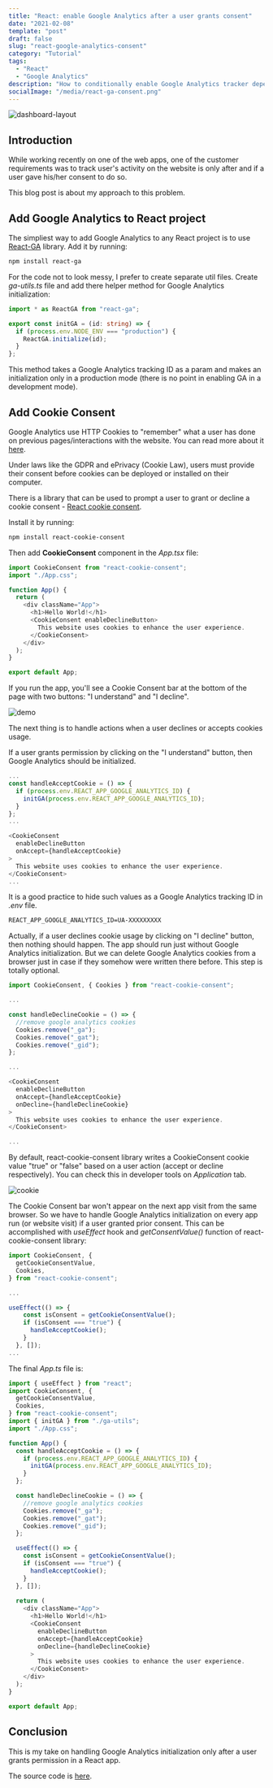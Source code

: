 ```yaml
---
title: "React: enable Google Analytics after a user grants consent"
date: "2021-02-08"
template: "post"
draft: false
slug: "react-google-analytics-consent"
category: "Tutorial"
tags:
  - "React"
  - "Google Analytics"
description: "How to conditionally enable Google Analytics tracker depending on a user's prior consent."
socialImage: "/media/react-ga-consent.png"
---
```


![dashboard-layout](/media/react-ga-consent.png)

## Introduction

While working recently on one of the web apps, one of the customer requirements was to track user's activity on the website is only after and if a user gave his/her consent to do so.

This blog post is about my approach to this problem.

## Add Google Analytics to React project

The simpliest way to add Google Analytics to any React project is to use [React-GA](https://github.com/react-ga/react-ga) library. Add it by running:

```bash
npm install react-ga
```

For the code not to look messy, I prefer to create separate util files. Create _ga-utils.ts_ file and add there helper method for Google Analytics initialization:

```ts
import * as ReactGA from "react-ga";

export const initGA = (id: string) => {
  if (process.env.NODE_ENV === "production") {
    ReactGA.initialize(id);
  }
};
```

This method takes a Google Analytics tracking ID as a param and makes an initialization only in a production mode (there is no point in enabling GA in a development mode).

## Add Cookie Consent

Google Analytics use HTTP Cookies to "remember" what a user has done on previous pages/interactions with the website. You can read more about it [here](https://developers.google.com/analytics/devguides/collection/analyticsjs/cookie-usage).

Under laws like the GDPR and ePrivacy (Cookie Law), users must provide their consent before cookies can be deployed or installed on their computer.

There is a library that can be used to prompt a user to grant or decline a cookie consent - [React cookie consent](https://github.com/Mastermindzh/react-cookie-consent).

Install it by running:

```bash
npm install react-cookie-consent
```

Then add **CookieConsent** component in the _App.tsx_ file:

```js
import CookieConsent from "react-cookie-consent";
import "./App.css";

function App() {
  return (
    <div className="App">
      <h1>Hello World!</h1>
      <CookieConsent enableDeclineButton>
        This website uses cookies to enhance the user experience.
      </CookieConsent>
    </div>
  );
}

export default App;
```

If you run the app, you'll see a Cookie Consent bar at the bottom of the page with two buttons: "I understand" and "I decline".

![demo](/posts/react-ga-consent/image1.JPG)

The next thing is to handle actions when a user declines or accepts cookies usage.

If a user grants permission by clicking on the "I understand" button, then Google Analytics should be initialized.

```js
...
const handleAcceptCookie = () => {
  if (process.env.REACT_APP_GOOGLE_ANALYTICS_ID) {
    initGA(process.env.REACT_APP_GOOGLE_ANALYTICS_ID);
  }
};
...

<CookieConsent
  enableDeclineButton
  onAccept={handleAcceptCookie}
>
  This website uses cookies to enhance the user experience.
</CookieConsent>
...
```

It is a good practice to hide such values as a Google Analytics tracking ID in _.env_ file.

```txt
REACT_APP_GOOGLE_ANALYTICS_ID=UA-XXXXXXXXX
```

Actually, if a user declines cookie usage by clicking on "I decline" button, then nothing should happen. The app should run just without Google Analytics initialization. But we can delete Google Analytics cookies from a browser just in case if they somehow were written there before. This step is totally optional.

```js
import CookieConsent, { Cookies } from "react-cookie-consent";

...

const handleDeclineCookie = () => {
  //remove google analytics cookies
  Cookies.remove("_ga");
  Cookies.remove("_gat");
  Cookies.remove("_gid");
};

...

<CookieConsent
  enableDeclineButton
  onAccept={handleAcceptCookie}
  onDecline={handleDeclineCookie}
>
  This website uses cookies to enhance the user experience.
</CookieConsent>

...

```

By default, react-cookie-consent library writes a CookieConsent cookie value "true" or "false" based on a user action (accept or decline respectively). You can check this in developer tools on *Application* tab.

![cookie](/posts/react-ga-consent/image2.JPG)

The Cookie Consent bar won't appear on the next app visit from the same browser. So we have to handle Google Analytics initialization on every app run (or website visit) if a user granted prior consent. This can be accomplished with _useEffect_ hook and _getConsentValue()_ function of react-cookie-consent library:

```js
import CookieConsent, {
  getCookieConsentValue,
  Cookies,
} from "react-cookie-consent";

...

useEffect(() => {
    const isConsent = getCookieConsentValue();
    if (isConsent === "true") {
      handleAcceptCookie();
    }
  }, []);
...

```

The final *App.ts* file is:

```ts
import { useEffect } from "react";
import CookieConsent, {
  getCookieConsentValue,
  Cookies,
} from "react-cookie-consent";
import { initGA } from "./ga-utils";
import "./App.css";

function App() {
  const handleAcceptCookie = () => {
    if (process.env.REACT_APP_GOOGLE_ANALYTICS_ID) {
      initGA(process.env.REACT_APP_GOOGLE_ANALYTICS_ID);
    }
  };

  const handleDeclineCookie = () => {
    //remove google analytics cookies
    Cookies.remove("_ga");
    Cookies.remove("_gat");
    Cookies.remove("_gid");
  };

  useEffect(() => {
    const isConsent = getCookieConsentValue();
    if (isConsent === "true") {
      handleAcceptCookie();
    }
  }, []);
  
  return (
    <div className="App">
      <h1>Hello World!</h1>
      <CookieConsent
        enableDeclineButton
        onAccept={handleAcceptCookie}
        onDecline={handleDeclineCookie}
      >
        This website uses cookies to enhance the user experience.
      </CookieConsent>
    </div>
  );
}

export default App;
```

## Conclusion

This is my take on handling Google Analytics initialization only after a user grants permission in a React app.

The source code is [here](https://github.com/KaterinaLupacheva/tutorials/tree/master/react-ga-consent).
